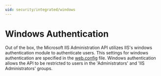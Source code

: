 ```yaml
---
uid: security/integrated/windows
---
```


# Windows Authentication

Out of the box, the Microsoft IIS Administration API utilizes IIS's windows authentication module to authenticate users. This settings for windows authentication are specified in the [web.config](web.config.md) file. Windows authentication allows the API to be restricted to users in the 'Administrators' and 'IIS Administrators' groups. 